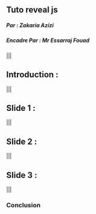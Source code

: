 ##  Tuto  reveal js

##### *Par* : Zakaria Azizi
##### *Encadre Par* : Mr Essarraj Fouad

|||

## Introduction :

|||

## Slide 1 :

|||
 
## Slide 2 :    

|||

## Slide 3 :    

|||

### Conclusion
